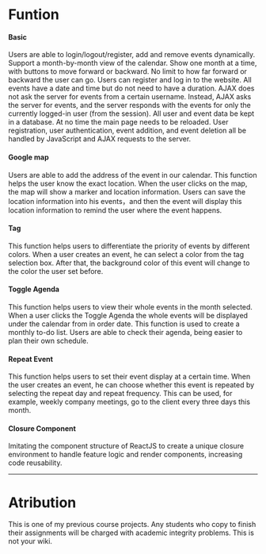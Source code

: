 

# Funtion

#### Basic
Users are able to login/logout/register, add and remove events dynamically. Support a month-by-month view of the calendar.
Show one month at a time, with buttons to move forward or backward. No limit to how far forward or backward the user can go. Users can register and log in to the website. All events have a date and time but do not need to have a duration. AJAX does not ask the server for events from a certain username. Instead, AJAX asks the server for events, and the server responds with the events for only the currently logged-in user (from the session). All user and event data be kept in a database.
At no time the main page needs to be reloaded. User registration, user authentication, event addition, and event deletion all be handled by JavaScript and AJAX requests to the server.

#### Google map
Users are able to add the address of the event in our calendar. This function helps the user know the exact location. When the user clicks on the map, the map will show a marker and location information. Users can save the location information into his events，and then the event will display this location information to remind the user where the event happens.

#### Tag
This function helps users to differentiate the priority of events by different colors. When a user creates an event, he can select a color from the tag selection box. After that, the background color of this event will change to the color the user set before.

#### Toggle Agenda 
This function helps users to view their whole events in the month selected. When a user clicks the Toggle Agenda the whole events will be displayed under the calendar from in order date. This function is used to create a monthly to-do list. Users are able to check their agenda, being easier to plan their own schedule.

#### Repeat Event
This function helps users to set their event display at a certain time. When the user creates an event, he can choose whether this event is repeated by selecting the repeat day and repeat frequency. This can be used, for example, weekly company meetings, go to the client every three days this month.

#### Closure Component
Imitating the component structure of ReactJS to create a unique closure environment to handle feature logic and render components, increasing code reusability.

***

# Atribution

This is one of my previous course projects. Any students who copy to finish their assignments will be charged with academic integrity problems. This is not your wiki.
